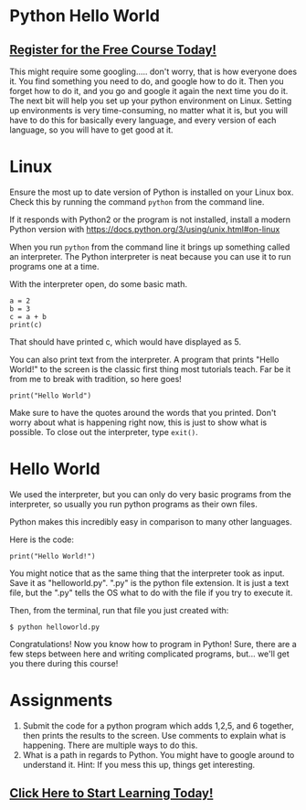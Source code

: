 # Python Hello World
##  [Register for the Free Course Today!](https://roppers.thinkific.com/courses/computing-fundamentals)
This might require some googling..... don't worry, that is how everyone does it. You find something you need to do, and google how to do it. Then you forget how to do it, and you go and google it again the next time you do it. The next bit will help you set up your python environment on Linux. Setting up environments is very time-consuming, no matter what it is, but you will have to do this for basically every language, and every version of each language, so you will have to get good at it.

# Linux

Ensure the most up to date version of Python is installed on your Linux box. Check this by running the command ```python``` from the command line. 

If it responds with Python2 or the program is not installed, install a modern Python version with <https://docs.python.org/3/using/unix.html#on-linux>

When you run ```python``` from the command line it brings up something called an interpreter. The Python interpreter is neat because you can use it to run programs one at a time. 

With the interpreter open, do some basic math. 

```
a = 2 
b = 3
c = a + b
print(c)
```

That should have printed c, which would have displayed as 5.

You can also print text from the interpreter. A program that prints "Hello World!" to the screen is the classic first thing most tutorials teach. Far be it from me to break with tradition, so here goes!

``` 
print("Hello World")
```

Make sure to have the quotes around the words that you printed. Don't worry about what is happening right now, this is just to show what is possible. To close out the interpreter, type ```exit()```. 

# Hello World

We used the interpreter, but you can only do very basic programs from the interpreter, so usually you run python programs as their own files. 


Python makes this incredibly easy in comparison to many other languages. 

Here is the code:

``` 
print("Hello World!")
``` 

You might notice that as the same thing that the interpreter took as input. Save it as "helloworld.py".  ".py" is the python file extension. It is just a text file, but the ".py" tells the OS what to do with the file if you try to execute it. 

Then, from the terminal, run that file you just created with: 
```
$ python helloworld.py
```

Congratulations! Now you know how to program in Python! Sure, there are a few steps between here and writing complicated programs, but... we'll get you there during this course!

# Assignments 

1. Submit the code for a python program which adds 1,2,5, and 6 together, then prints the results to the screen. Use comments to explain what is happening. There are multiple ways to do this. 
2. What is a path in regards to Python. You might have to google around to understand it. Hint: If you mess this up, things get interesting.

##  [Click Here to Start Learning Today!](https://roppers.thinkific.com/courses/computing-fundamentals)
